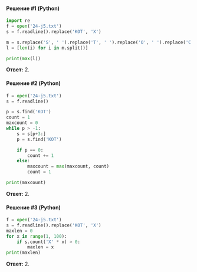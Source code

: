 #### Решение #1 (Python)
```python
import re
f = open('24-j5.txt')
s = f.readline().replace('KOT', 'X')

m = s.replace('S', ' ').replace('T', ' ').replace('O', ' ').replace('C', ' ').replace('K', ' ')
l = [len(i) for i in m.split()]

print(max(l))
```
**Ответ:** 2.

#### Решение #2 (Python)
```python
f = open('24-j5.txt')
s = f.readline()

p = s.find('KOT')
count = 1
maxcount = 0
while p > -1:
    s = s[p+3:]
    p = s.find('KOT')

    if p == 0:
        count += 1
    else:
        maxcount = max(maxcount, count)
        count = 1

print(maxcount)
```
**Ответ:** 2.

#### Решение #3 (Python)
```python
f = open('24-j5.txt')
s = f.readline().replace('KOT', 'X')
maxlen = 0
for x in range(1, 100):
    if s.count('X' * x) > 0:
        maxlen = x
print(maxlen)
```
**Ответ:** 2.
